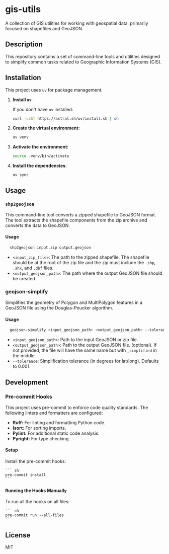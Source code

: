 # gis-utils

A collection of GIS utilities for working with geospatial data, primarily focused on shapefiles and GeoJSON.

## Description

This repository contains a set of command-line tools and utilities designed to simplify common tasks related to Geographic Information Systems (GIS).

## Installation

This project uses `uv` for package management.

1.  **Install `uv`**:

    If you don't have `uv` installed:

    ```sh
    curl -LsSf https://astral.sh/uv/install.sh | sh
    ```
2. **Create the virtual environment:**

    ```sh
    uv venv
    ```

3. **Activate the environment:**

    ```sh
    source .venv/bin/activate
    ```

4. **Install the dependencies**:

    ```sh
    uv sync
    ```
   
## Usage

### `shp2geojson`

This command-line tool converts a zipped shapefile to GeoJSON format. The tool extracts the shapefile components from the zip archive and converts the data to GeoJSON.

#### Usage

```sh
  shp2geojson input.zip output.geojson
```

-   `<input_zip_file>`: The path to the zipped shapefile. The shapefile should be at the root of the zip file and the zip must include the `.shp`, `.shx`, and `.dbf` files.
-   `<output_geojson_path>`: The path where the output GeoJSON file should be created.


### geojson-simplify

Simplifies the geometry of Polygon and MultiPolygon features in a GeoJSON file using the Douglas-Peucker algorithm.

#### Usage

```sh
  geojson-simplify <input_geojson_path> <output_geojson_path> --tolerance <tolerance>
```

-   `<input_geojson_path>`: Path to the input GeoJSON or zip file.
-   `<output_geojson_path>`: Path to the output GeoJSON file. (optional). If not provided, the file will have the same name but with `_simplified` in the middle.
-   `--tolerance`: Simplification tolerance (in degrees for lat/long). Defaults to 0.001.


## Development

### Pre-commit Hooks

This project uses pre-commit to enforce code quality standards. The following
linters and formatters are configured:

  - **Ruff:** For linting and formatting Python code.
  - **Isort:** For sorting imports.
  - **Pylint:** For additional static code analysis.
  - **Pyright:** For type checking.

#### Setup

Install the pre-commit hooks:
    
    ``` sh
    pre-commit install
    ```

#### Running the Hooks Manually

To run all the hooks on all files:

    ``` sh
    pre-commit run --all-files
    ```

## License

MIT
